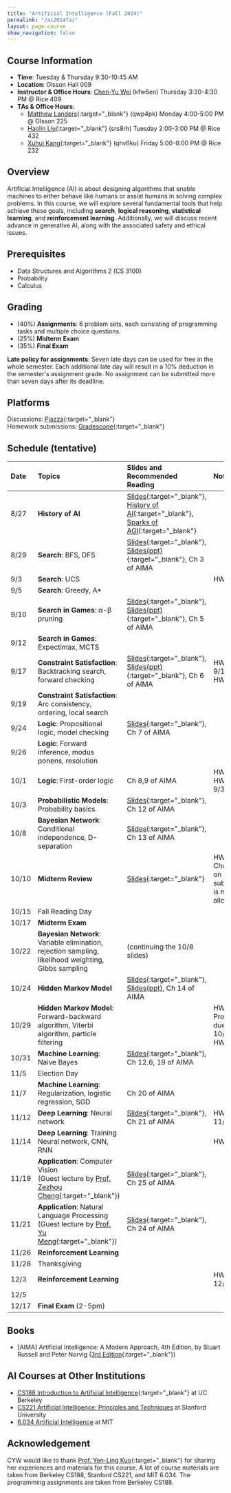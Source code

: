 ```yaml
---
title: "Artificial Intelligence (Fall 2024)"
permalink: "/ai2024fa/"
layout: page-course
show_navigation: false
---
```


## Course Information
- **Time**: Tuesday & Thursday 9:30-10:45 AM  
- **Location**: Olsson Hall 009  
- **Instructor & Office Hours**: [Chen-Yu Wei](/) (kfw6en) Thursday 3:30-4:30 PM @ Rice 409  
- **TAs & Office Hours**: 
    * [Matthew Landers](https://mattlanders.net/){:target="_blank"} (qwp4pk) Monday 4:00-5:00 PM @ Olsson 225  
    * [Haolin Liu](https://openreview.net/profile?id=~Haolin_Liu8){:target="_blank"} (srs8rh) Tuesday 2:00-3:00 PM @ Rice 432  
    * [Xuhui Kang](https://www.linkedin.com/in/xuhui-joshua-kang-44314317b/){:target="_blank"} (qhv6ku) Friday 5:00-6:00 PM @ Rice 232  

## Overview  
Artificial Intelligence (AI) is about designing algorithms that enable machines to either behave like humans or assist humans in solving complex problems. In this course, we will explore several fundamental tools that help achieve these goals, including **search**, **logical reasoning**, **statistical learning**, and **reinforcement learning**. Additionally, we will discuss recent advance in generative AI, along with the associated safety and ethical issues.  

## Prerequisites  
- Data Structures and Algorithms 2 (CS 3100)  
- Probability    
- Calculus   

## Grading
- (40%) **Assignments**: 6 problem sets, each consisting of programming tasks and multiple choice questions.     
- (25%) **Midterm Exam**  
- (35%) **Final Exam**  

**Late policy for assignments**: Seven late days can be used for free in the whole semester. Each additional late day will result in a 10% deduction in the semester's assignment grade.  No assignment can be submitted more than seven days after its deadline.  

## Platforms
Discussions: [Piazza](https://piazza.com/class/m05euch95ko2an/){:target="_blank"}   
Homework submissions: [Gradescope](https://www.gradescope.com/courses/834206/){:target="_blank"}  


## Schedule (tentative)


| Date    | Topics    | Slides and Recommended Reading    |  Notes  |
|:----------------|:----------------|:----------------|:----------------|
| 8/27 | **History of AI** | [Slides](/ai2024fa_files/introduction.pdf){:target="_blank"}, [History of AI](https://www.youtube.com/watch?v=R3YFxF0n8n8){:target="_blank"}, [Sparks of AGI](https://www.youtube.com/watch?v=qbIk7-JPB2c){:target="_blank"}  |  |
| 8/29 | **Search**: BFS, DFS | [Slides](/ai2024fa_files/search.pdf){:target="_blank"}, [Slides(ppt)](/ai2024fa_files/search.pptx){:target="_blank"}, Ch 3 of AIMA |  |
| 9/3 | **Search**: UCS |  | HW1 out |
| 9/5 | **Search**: Greedy, A* |  |  |
| 9/10 | **Search in Games**: &alpha;-&beta; pruning | [Slides](/ai2024fa_files/search-in-games.pdf){:target="_blank"}, [Slides(ppt)](/ai2024fa_files/search-in-games.pptx){:target="_blank"}, Ch 5 of AIMA |  |
| 9/12 | **Search in Games**: Expectimax, MCTS |  |  |
| 9/17 | **Constraint Satisfaction**: Backtracking search, forward checking | [Slides](/ai2024fa_files/constraint-satisfaction.pdf){:target="_blank"}, [Slides(ppt)](/ai2024fa_files/constraint-satisfaction.pptx){:target="_blank"}, Ch 6 of AIMA | HW1 due on 9/16 <br> HW2 out |
| 9/19 | **Constraint Satisfaction**: Arc consistency, ordering, local search |  |  |
| 9/24 | **Logic**: Propositional logic, model checking | [Slides](/ai2024fa_files/logic.pdf){:target="_blank"}, Ch 7 of AIMA |  |
| 9/26 | **Logic**: Forward inference, modus ponens, resolution |  |  |
| 10/1 | **Logic**: First-order logic | Ch 8,9 of AIMA | HW3 out <br> HW2 due on 9/30  |
| 10/3 | **Probabilistic Models**: Probability basics | [Slides](/ai2024fa_files/uncertainty.pdf){:target="_blank"}, Ch 12 of AIMA |  |
| 10/8 | **Bayesian Network**: Conditional independence, D-separation | [Slides](/ai2024fa_files/bayes-net.pdf){:target="_blank"}, Ch 13 of AIMA |  |
| 10/10 | **Midterm Review** | [Slides](/ai2024fa_files/midterm-review.pdf){:target="_blank"} | HW3-Choices due on 10/9 (late submission is not allowed) |
| 10/15 | Fall Reading Day |  |  |
| 10/17 | **Midterm Exam** |  |  |
| 10/22 | **Bayesian Network**: Variable elimination, rejection sampling, likelihood weighting, Gibbs sampling | (continuing the 10/8 slides) |  |
| 10/24 | **Hidden Markov Model** | [Slides](/ai2024fa_files/hmm.pdf){:target="_blank"}, [Slides(ppt)](/ai2024fa_files/hmm.pptx), Ch 14 of AIMA |  |
| 10/29 | **Hidden Markov Model**: Forward-backward algorithm, Viterbi algorithm, particle filtering |  | HW3-Programming due on 10/28 <br> HW4 out |
| 10/31 | **Machine Learning**: Naive Bayes | [Slides](/ai2024fa_files/machine-learning.pdf){:target="_blank"}, Ch 12.6, 19 of AIMA |  |
| 11/5 | Election Day |  |  |
| 11/7 | **Machine Learning**: Regularization, logistic regression, SGD | Ch 20 of AIMA |  |
| 11/12 | **Deep Learning**: Neural network | [Slides](/ai2024fa_files/deep-learning.pdf){:target="_blank"}, Ch 21 of AIMA | HW4 due on 11/11  |
| 11/14 | **Deep Learning**: Training Neural network, CNN, RNN |  | HW5 out |
| 11/19 | **Application**: Computer Vision <br> (Guest lecture by [Prof. Zezhou Cheng](https://sites.google.com/site/zezhoucheng/){:target="_blank"}) | [Slides](https://www.dropbox.com/scl/fo/2scvamz4g4ernml2uko05/AEWAzb5sRA53fxoOgHvGnfE?rlkey=vwo4juurrw2898kh0wgz7sr59&st=t610e538&dl=0){:target="_blank"}, Ch 25 of AIMA |  |
| 11/21 | **Application**: Natural Language Processing <br> (Guest lecture by [Prof. Yu Meng](https://yumeng5.github.io/){:target="_blank"}) | [Slides](/ai2024fa_files/nlp.pdf){:target="_blank"}, Ch 24 of AIMA |  |
| 11/26 | **Reinforcement Learning** |  |  |
| 11/28 | Thanksgiving |  |  |
| 12/3 | **Reinforcement Learning** |  | HW5 due on 12/2 |
| 12/5 |  |  |  |
| 12/17 | **Final Exam** (2-5pm) |  |  |


## Books 
- [AIMA] Artificial Intelligence: A Modern Approach, 4th Edition, by Stuart Russell and Peter Norvig ([3rd Edition](https://people.engr.tamu.edu/guni/csce421/files/AI_Russell_Norvig.pdf){:target="_blank"})   

## AI Courses at Other Institutions 
- [CS188 Introduction to Artificial Intelligence](https://inst.eecs.berkeley.edu/~cs188/fa24/){:target="_blank"} at UC Berkeley  
- [CS221 Artificial Intelligence: Principles and Techniques](https://stanford-cs221.github.io/spring2024/) at Stanford University  
- [6.034 Artificial Intelligence](https://ocw.mit.edu/courses/6-034-artificial-intelligence-fall-2010/) at MIT  

## Acknowledgement  
CYW would like to thank [Prof. Yen-Ling Kuo](https://yenlingkuo.com/){:target="_blank"} for sharing her experiences and materials for this course. A lot of course materials are taken from Berkeley CS188, Stanford CS221, and MIT 6.034. The programming assignments are taken from Berkeley CS188. 





